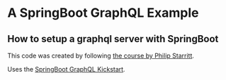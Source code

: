 # A SpringBoot GraphQL Example

## How to setup a graphql server with SpringBoot 

This code was created by following [the course by
Philip Starritt](https://www.youtube.com/watch?v=nju6jFW8CVw&list=PLiwhu8iLxKwL1TU0RMM6z7TtkyW-3-5Wi).

Uses the [SpringBoot GraphQL Kickstart](https://github.com/graphql-java-kickstart/graphql-spring-boot).